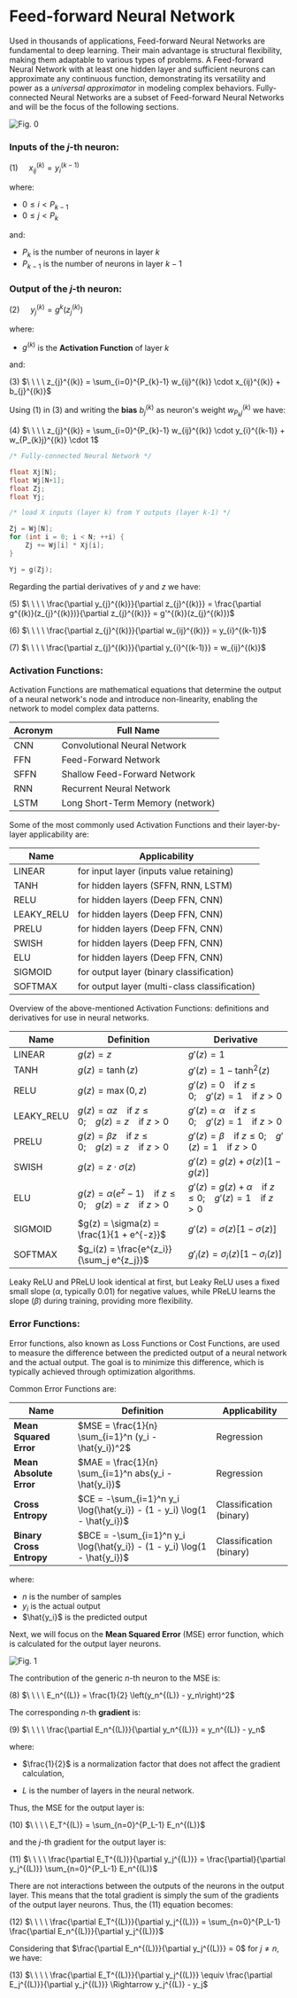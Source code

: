 # Feed-forward Neural Network
Used in thousands of applications, Feed-forward Neural Networks are fundamental to deep learning. Their main advantage is structural flexibility, making them adaptable to various types of problems. A Feed-forward Neural Network with at least one hidden layer and sufficient neurons can approximate any continuous function, demonstrating its versatility and power as a _universal approximator_ in modeling complex behaviors. Fully-connected Neural Networks are a subset of Feed-forward Neural Networks and will be the focus of the following sections. 

![Fig. 0](./resources/images/g_ffn_fig00.png)

### Inputs of the $j$-th neuron:

(1) $\ \ \ \ x_{ij}^{(k)} = y_{i}^{(k-1)}$

where:

- $0 \leq i \lt P_{k-1}$
- $0 \leq j \lt P_{k}$

and:

- $P_{k}$ is the number of neurons in layer $k$
- $P_{k-1}$ is the number of neurons in layer $k-1$


### Output of the $j$-th neuron:

(2) $\ \ \ \ y_{j}^{(k)} = g^{k}(z_{j}^{(k)})$

where:

- $g^{(k)}$ is the **Activation Function** of layer $k$

and:

(3) $\ \ \ \ z_{j}^{(k)} = \sum_{i=0}^{P_{k}-1} w_{ij}^{(k)} \cdot x_{ij}^{(k)} + b_{j}^{(k)}$

Using (1) in (3) and writing the **bias** $b_{j}^{(k)}$ as neuron's weight $w_{P_{k}j}^{(k)}$ we have:

(4) $\ \ \ \ z_{j}^{(k)} = \sum_{i=0}^{P_{k}-1} w_{ij}^{(k)} \cdot y_{i}^{(k-1)} + w_{P_{k}j}^{(k)} \cdot 1$

~~~C
/* Fully-connected Neural Network */

float Xj[N];
float Wj[N+1];
float Zj;
float Yj;

/* load X inputs (layer k) from Y outputs (layer k-1) */

Zj = Wj[N];
for (int i = 0; i < N; ++i) {
	Zj += Wj[i] * Xj[i];
}

Yj = g(Zj);
~~~
Regarding the partial derivatives of $y$ and $z$ we have:

(5) $\ \ \ \ \frac{\partial y_{j}^{(k)}}{\partial z_{j}^{(k)}} = \frac{\partial g^{(k)}(z_{j}^{(k)})}{\partial z_{j}^{(k)}} = g'^{(k)}(z_{j}^{(k)})$


(6) $\ \ \ \ \frac{\partial z_{j}^{(k)}}{\partial w_{ij}^{(k)}} = y_{i}^{(k-1)}$

(7) $\ \ \ \ \frac{\partial z_{j}^{(k)}}{\partial y_{i}^{(k-1)}} = w_{ij}^{(k)}$

### Activation Functions:
Activation Functions are mathematical equations that determine the output of a neural network's node and introduce non-linearity, enabling the network to model complex data patterns.

| Acronym | Full Name                            |
|---------|--------------------------------------|
| CNN     | Convolutional Neural Network         |
| FFN     | Feed-Forward Network                 |
| SFFN    | Shallow Feed-Forward Network         |
| RNN     | Recurrent Neural Network             |
| LSTM    | Long Short-Term Memory (network)     |

Some of the most commonly used Activation Functions and their layer-by-layer applicability are:

| Name       | Applicability                                |
|------------|----------------------------------------------|
| LINEAR     | for input layer (inputs value retaining)     |
| TANH       | for hidden layers (SFFN, RNN, LSTM)          |
| RELU       | for hidden layers (Deep FFN, CNN)            |
| LEAKY_RELU | for hidden layers (Deep FFN, CNN)            |
| PRELU      | for hidden layers (Deep FFN, CNN)            |
| SWISH      | for hidden layers (Deep FFN, CNN)            |
| ELU        | for hidden layers (Deep FFN, CNN)            |
| SIGMOID    | for output layer (binary classification)     |
| SOFTMAX    | for output layer (multi-class classification)|

Overview of the above-mentioned Activation Functions: definitions and derivatives for use in neural networks.

| Name | Definition | Derivative |
|--|-----|-----|
| LINEAR | $g(z) = z$ | $g'(z) = 1$ |
| TANH | $g(z) = \tanh(z)$ | $g'(z) = 1 - \tanh^2(z)$ |
| RELU | $g(z) = \max(0, z)$ | $g'(z) = 0 \ \ \ \ \text{if } z \leq 0; \ \ \ \ g'(z) = 1 \ \ \ \ \text{if } z > 0$ |
| LEAKY_RELU | $g(z) = \alpha z \ \ \ \ \text{if } z \leq 0; \ \ \ \ g(z) = z  \ \ \ \ \text{if } z > 0$ | $g'(z) = \alpha \ \ \ \ \text{if } z \leq 0; \ \ \ \ g'(z) = 1 \ \ \ \ \text{if } z > 0$ |
| PRELU | $g(z) = \beta z \ \ \ \ \text{if } z \leq 0; \ \ \ \ g(z) = z \ \ \ \ \text{if } z > 0$ | $g'(z) = \beta \ \ \ \ \text{if } z \leq 0; \ \ \ \ g'(z) = 1 \ \ \ \ \text{if } z > 0$ |
| SWISH | $g(z) = z \cdot \sigma(z)$ | $g'(z) = g(z) + \sigma(z) [1 - g(z)]$ |
| ELU | $g(z) = \alpha (e^z - 1) \ \ \ \ \text{if } z \leq 0; \ \ \ \ g(z) = z \ \ \ \ \text{if } z > 0$ | $g'(z) = g(z) + \alpha \ \ \ \ \text{if } z \leq 0; \ \ \ \ g'(z) = 1 \ \ \ \ \text{if } z > 0$ |
| SIGMOID | $g(z) = \sigma(z) = \frac{1}{1 + e^{-z}}$ | $g'(z) = \sigma(z) [1 - \sigma(z)]$ |
| SOFTMAX | $g_i(z) = \frac{e^{z_i}}{\sum_j e^{z_j}}$ | $g'_i(z) = \sigma_i(z) [1 - \sigma_i(z)]$ |

Leaky ReLU and PReLU look identical at first, but Leaky ReLU uses a fixed small slope ($\alpha$, typically 0.01) for negative values, while PReLU learns the slope ($\beta$) during training, providing more flexibility.

### Error Functions:
Error functions, also known as Loss Functions or Cost Functions, are used to measure the difference between the predicted output of a neural network and the actual output. The goal is to minimize this difference, which is typically achieved through optimization algorithms.

Common Error Functions are:

| Name | Definition | Applicability |
|--|-----|-----|
| **Mean Squared Error**  | $MSE = \frac{1}{n} \sum_{i=1}^n (y_i - \hat{y_i})^2$ | Regression |
| **Mean Absolute Error** | $MAE = \frac{1}{n} \sum_{i=1}^n abs(y_i - \hat{y_i})$ | Regression |
| **Cross Entropy** | $CE = -\sum_{i=1}^n y_i \log(\hat{y_i}) - (1 - y_i) \log(1 - \hat{y_i})$ | Classification (binary) |
| **Binary Cross Entropy** | $BCE = -\sum_{i=1}^n y_i \log(\hat{y_i}) - (1 - y_i) \log(1 - \hat{y_i})$ | Classification (binary) |

where:
- $n$ is the number of samples
- $y_i$ is the actual output
- $\hat{y_i}$ is the predicted output

Next, we will focus on the **Mean Squared Error** (MSE) error function, which is calculated for the output layer neurons.

![Fig. 1](resources/images/g_ffn_fig01.png)

The contribution of the generic $n$-th neuron to the MSE is:

(8) $\ \ \ \ E_n^{(L)} = \frac{1}{2} \left(y_n^{(L)} - y_n\right)^2$

The corresponding $n$-th **gradient** is:

(9) $\ \ \ \ \frac{\partial E_n^{(L)}}{\partial y_n^{(L)}} = y_n^{(L)} - y_n$

where:

- $\frac{1}{2}$ is a normalization factor that does not affect the gradient calculation,

- $L$ is the number of layers in the neural network.

Thus, the MSE for the output layer is:

(10) $\ \ \ \ E_T^{(L)} = \sum_{n=0}^{P_L-1} E_n^{(L)}$

and the $j$-th gradient for the output layer is:

(11) $\ \ \ \ \frac{\partial E_T^{(L)}}{\partial y_j^{(L)}} = \frac{\partial}{\partial y_j^{(L)}} \sum_{n=0}^{P_L-1} E_n^{(L)}$

There are not interactions between the outputs of the neurons in the output layer. This means that the total gradient is simply the sum of the gradients of the output layer neurons. Thus, the (11) equation becomes:

(12) $\ \ \ \ \frac{\partial E_T^{(L)}}{\partial y_j^{(L)}} = \sum_{n=0}^{P_L-1} \frac{\partial E_n^{(L)}}{\partial y_j^{(L)}}$

Considering that $\frac{\partial E_n^{(L)}}{\partial y_j^{(L)}} = 0$ for $j \neq n$, we have:

(13) $\ \ \ \ \frac{\partial E_T^{(L)}}{\partial y_j^{(L)}} \equiv \frac{\partial E_j^{(L)}}{\partial y_j^{(L)}} \Rightarrow y_j^{(L)} - y_j$